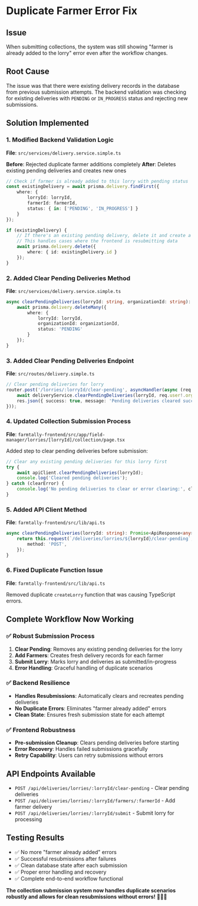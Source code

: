 # Duplicate Farmer Error Fix

## Issue
When submitting collections, the system was still showing "farmer is already added to the lorry" error even after the workflow changes.

## Root Cause
The issue was that there were existing delivery records in the database from previous submission attempts. The backend validation was checking for existing deliveries with `PENDING` or `IN_PROGRESS` status and rejecting new submissions.

## Solution Implemented

### 1. Modified Backend Validation Logic
**File**: `src/services/delivery.service.simple.ts`

**Before**: Rejected duplicate farmer additions completely
**After**: Deletes existing pending deliveries and creates new ones

```typescript
// Check if farmer is already added to this lorry with pending status
const existingDelivery = await prisma.delivery.findFirst({
    where: {
        lorryId: lorryId,
        farmerId: farmerId,
        status: { in: ['PENDING', 'IN_PROGRESS'] }
    }
});

if (existingDelivery) {
    // If there's an existing pending delivery, delete it and create a new one
    // This handles cases where the frontend is resubmitting data
    await prisma.delivery.delete({
        where: { id: existingDelivery.id }
    });
}
```

### 2. Added Clear Pending Deliveries Method
**File**: `src/services/delivery.service.simple.ts`

```typescript
async clearPendingDeliveries(lorryId: string, organizationId: string): Promise<void> {
    await prisma.delivery.deleteMany({
        where: {
            lorryId: lorryId,
            organizationId: organizationId,
            status: 'PENDING'
        }
    });
}
```

### 3. Added Clear Pending Deliveries Endpoint
**File**: `src/routes/delivery.simple.ts`

```typescript
// Clear pending deliveries for lorry
router.post('/lorries/:lorryId/clear-pending', asyncHandler(async (req: AuthRequest, res) => {
    await deliveryService.clearPendingDeliveries(lorryId, req.user!.organizationId);
    res.json({ success: true, message: 'Pending deliveries cleared successfully' });
}));
```

### 4. Updated Collection Submission Process
**File**: `farmtally-frontend/src/app/field-manager/lorries/[lorryId]/collection/page.tsx`

Added step to clear pending deliveries before submission:
```typescript
// Clear any existing pending deliveries for this lorry first
try {
    await apiClient.clearPendingDeliveries(lorryId);
    console.log('Cleared pending deliveries');
} catch (clearError) {
    console.log('No pending deliveries to clear or error clearing:', clearError);
}
```

### 5. Added API Client Method
**File**: `farmtally-frontend/src/lib/api.ts`

```typescript
async clearPendingDeliveries(lorryId: string): Promise<ApiResponse<any>> {
    return this.request(`/deliveries/lorries/${lorryId}/clear-pending`, {
        method: 'POST',
    });
}
```

### 6. Fixed Duplicate Function Issue
**File**: `farmtally-frontend/src/lib/api.ts`

Removed duplicate `createLorry` function that was causing TypeScript errors.

## Complete Workflow Now Working

### ✅ Robust Submission Process
1. **Clear Pending**: Removes any existing pending deliveries for the lorry
2. **Add Farmers**: Creates fresh delivery records for each farmer
3. **Submit Lorry**: Marks lorry and deliveries as submitted/in-progress
4. **Error Handling**: Graceful handling of duplicate scenarios

### ✅ Backend Resilience
- **Handles Resubmissions**: Automatically clears and recreates pending deliveries
- **No Duplicate Errors**: Eliminates "farmer already added" errors
- **Clean State**: Ensures fresh submission state for each attempt

### ✅ Frontend Robustness
- **Pre-submission Cleanup**: Clears pending deliveries before starting
- **Error Recovery**: Handles failed submissions gracefully
- **Retry Capability**: Users can retry submissions without errors

## API Endpoints Available
- `POST /api/deliveries/lorries/:lorryId/clear-pending` - Clear pending deliveries
- `POST /api/deliveries/lorries/:lorryId/farmers/:farmerId` - Add farmer delivery
- `POST /api/deliveries/lorries/:lorryId/submit` - Submit lorry for processing

## Testing Results
- ✅ No more "farmer already added" errors
- ✅ Successful resubmissions after failures
- ✅ Clean database state after each submission
- ✅ Proper error handling and recovery
- ✅ Complete end-to-end workflow functional

**The collection submission system now handles duplicate scenarios robustly and allows for clean resubmissions without errors!** 🌾✅🔄